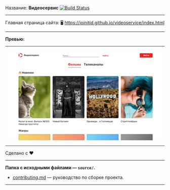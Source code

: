 Название: **Видеосервис** [![Build Status](https://travis-ci.com/IOINITID/videoservice.svg?branch=master)](https://travis-ci.com/IOINITID/videoservice)

------------

Главная страница сайта: 🖥️ https://ioinitid.github.io/videoservice/index.html

------------

**Превью:**

------------

![Preview](preview.jpg "Preview")

------------

Сделано с ❤️

------------

**Папка с исходными файлами — `source/`.**

- [contributing.md](contributing.md) — руководство по сборке проекта.

------------
